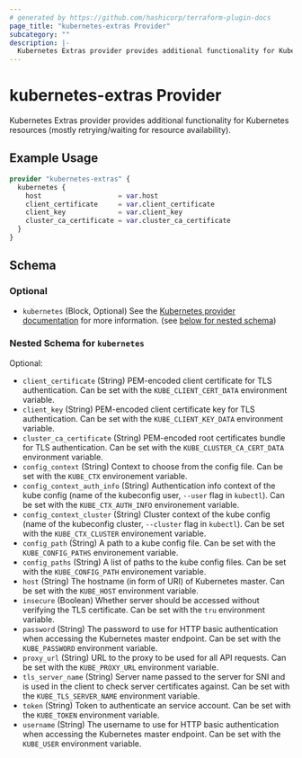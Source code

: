 ```yaml
---
# generated by https://github.com/hashicorp/terraform-plugin-docs
page_title: "kubernetes-extras Provider"
subcategory: ""
description: |-
  Kubernetes Extras provider provides additional functionality for Kubernetes resources (mostly retrying/waiting for resource availability).
---
```


# kubernetes-extras Provider

Kubernetes Extras provider provides additional functionality for Kubernetes resources (mostly retrying/waiting for resource availability).

## Example Usage

```terraform
provider "kubernetes-extras" {
  kubernetes {
    host                   = var.host
    client_certificate     = var.client_certificate
    client_key             = var.client_key
    cluster_ca_certificate = var.cluster_ca_certificate
  }
}
```

<!-- schema generated by tfplugindocs -->
## Schema

### Optional

- `kubernetes` (Block, Optional) See the [Kubernetes provider documentation](https://registry.terraform.io/providers/hashicorp/kubernetes/latest/docs) for more information. (see [below for nested schema](#nestedblock--kubernetes))

<a id="nestedblock--kubernetes"></a>
### Nested Schema for `kubernetes`

Optional:

- `client_certificate` (String) PEM-encoded client certificate for TLS authentication. Can be set with the `KUBE_CLIENT_CERT_DATA` environment variable.
- `client_key` (String) PEM-encoded client certificate key for TLS authentication. Can be set with the `KUBE_CLIENT_KEY_DATA` environment variable.
- `cluster_ca_certificate` (String) PEM-encoded root certificates bundle for TLS authentication. Can be set with the `KUBE_CLUSTER_CA_CERT_DATA` environment variable.
- `config_context` (String) Context to choose from the config file. Can be set with the `KUBE_CTX` environement variable.
- `config_context_auth_info` (String) Authentication info context of the kube config (name of the kubeconfig user, `--user` flag in `kubectl`). Can be set with the `KUBE_CTX_AUTH_INFO` environement variable.
- `config_context_cluster` (String) Cluster context of the kube config (name of the kubeconfig cluster, `--cluster` flag in `kubectl`). Can be set with the `KUBE_CTX_CLUSTER` environement variable.
- `config_path` (String) A path to a kube config file. Can be set with the `KUBE_CONFIG_PATHS` environement variable.
- `config_paths` (String) A list of paths to the kube config files. Can be set with the `KUBE_CONFIG_PATH` environement variable.
- `host` (String) The hostname (in form of URI) of Kubernetes master. Can be set with the `KUBE_HOST` environment variable.
- `insecure` (Boolean) Whether server should be accessed without verifying the TLS certificate. Can be set with the `tru` environment variable.
- `password` (String) The password to use for HTTP basic authentication when accessing the Kubernetes master endpoint. Can be set with the `KUBE_PASSWORD` environment variable.
- `proxy_url` (String) URL to the proxy to be used for all API requests. Can be set with the `KUBE_PROXY_URL` environment variable.
- `tls_server_name` (String) Server name passed to the server for SNI and is used in the client to check server certificates against. Can be set with the `KUBE_TLS_SERVER_NAME` environment variable.
- `token` (String) Token to authenticate an service account. Can be set with the `KUBE_TOKEN` environment variable.
- `username` (String) The username to use for HTTP basic authentication when accessing the Kubernetes master endpoint. Can be set with the `KUBE_USER` environment variable.

